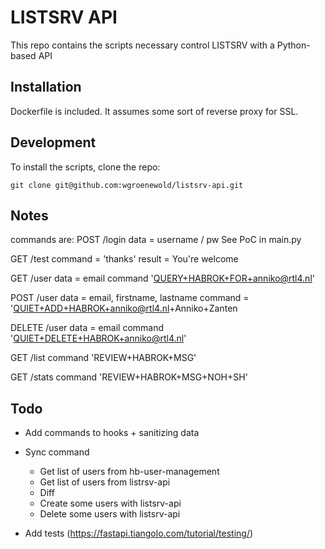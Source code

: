 # LISTSRV API

This repo contains the scripts necessary control LISTSRV with a Python-based API

## Installation

Dockerfile is included. It assumes some sort of reverse proxy for SSL.

## Development

To install the scripts, clone the repo:

```shell
git clone git@github.com:wgroenewold/listsrv-api.git
```

## Notes
commands are:
POST /login data = username / pw
See PoC in main.py

GET /test
command = 'thanks'
result = You're welcome

GET /user data = email
command 'QUERY+HABROK+FOR+anniko@rtl4.nl'

POST /user data = email, firstname, lastname
command = 'QUIET+ADD+HABROK+anniko@rtl4.nl+Anniko+Zanten

DELETE /user data = email
command 'QUIET+DELETE+HABROK+anniko@rtl4.nl'

GET /list
command 'REVIEW+HABROK+MSG'

GET /stats
command 'REVIEW+HABROK+MSG+NOH+SH'

## Todo
- Add commands to hooks + sanitizing data
- Sync command
    - Get list of users from hb-user-management
    - Get list of users from listrsv-api
    - Diff
    - Create some users with listsrv-api
    - Delete some users with listsrv-api

- Add tests (https://fastapi.tiangolo.com/tutorial/testing/)



